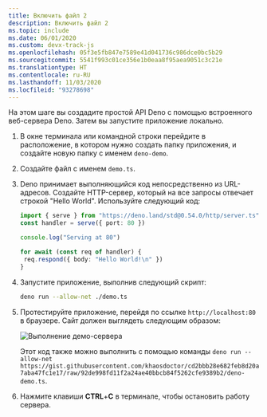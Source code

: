 ```yaml
---
title: Включить файл 2
description: Включить файл 2
ms.topic: include
ms.date: 06/01/2020
ms.custom: devx-track-js
ms.openlocfilehash: 05f3e5fb847e7589e41d041736c986dce0bc5b29
ms.sourcegitcommit: 5541f993c01ce356e1b0eaa8f95aea9051c3c21e
ms.translationtype: HT
ms.contentlocale: ru-RU
ms.lasthandoff: 11/03/2020
ms.locfileid: "93278698"
---
```

На этом шаге вы создадите простой API Deno с помощью встроенного веб-сервера Deno. Затем вы запустите приложение локально.

1. В окне терминала или командной строки перейдите в расположение, в котором нужно создать папку приложения, и создайте новую папку с именем `deno-demo`.

1. Создайте файл с именем `demo.ts`.
1. Deno принимает выполняющийся код непосредственно из URL-адресов. Создайте HTTP-сервер, который на все запросы отвечает строкой "Hello World". Используйте следующий код:

    ```typescript
    import { serve } from "https://deno.land/std@0.54.0/http/server.ts"
    const handler = serve({ port: 80 })

    console.log("Serving at 80")

    for await (const req of handler) {
     req.respond({ body: "Hello World!\n" })
    }
    ```

1. Запустите приложение, выполнив следующий скрипт:

    ```bash
    deno run --allow-net ./demo.ts
    ```

1. Протестируйте приложение, перейдя по ссылке `http://localhost:80` в браузере. Сайт должен выглядеть следующим образом:

    ![Выполнение демо-сервера](../../media/deploy-azure/deno-hello-world.png)

    Этот код также можно выполнить с помощью команды `deno run --allow-net https://gist.githubusercontent.com/khaosdoctor/cd2bbb28e682feb8d20a7aba47fc1e17/raw/92de998fd11f2a24ae40bbcb84f5262cfe9389b2/deno-demo.ts`.

1. Нажмите клавиши **CTRL**+**C** в терминале, чтобы остановить работу сервера.
